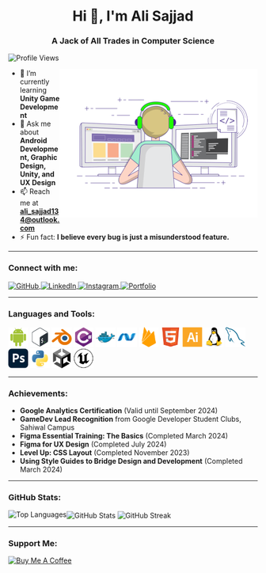 <h1 align="center">Hi 👋, I'm Ali Sajjad</h1> 
<h3 align="center">A Jack of All Trades in Computer Science</h3> 

<p align="left"> 
  <img src="https://komarev.com/ghpvc/?username=Chali134&label=Profile%20views&color=0e75b6&style=flat" alt="Profile Views" /> 
</p> 

<img align="right" alt="Coding" width="400" src="https://github.com/KhaqanNasir/KhaqanNasir/blob/main/coding-freak.gif">

- 🔭 I’m currently learning **Unity Game Development**  
- 💬 Ask me about **Android Development, Graphic Design, Unity, and UX Design**  
- 📫 Reach me at **ali_sajjad134@outlook.com**  
- ⚡ Fun fact: **I believe every bug is just a misunderstood feature.**

---

<h3 align="left">Connect with me:</h3> 
<p align="left"> 
  <a href="https://github.com/Chali134" target="_blank">
    <img align="center" src="https://raw.githubusercontent.com/rahuldkjain/github-profile-readme-generator/master/src/images/icons/Social/github.svg" alt="GitHub" height="30" width="40" />
  </a> 
  <a href="https://www.linkedin.com/in/ali-sajjad-4007511ba/" target="_blank">
    <img align="center" src="https://raw.githubusercontent.com/rahuldkjain/github-profile-readme-generator/master/src/images/icons/Social/linked-in-alt.svg" alt="LinkedIn" height="30" width="40" />
  </a> 
  <a href="https://www.instagram.com/_ali_raw/" target="_blank">
    <img align="center" src="https://raw.githubusercontent.com/rahuldkjain/github-profile-readme-generator/master/src/images/icons/Social/instagram.svg" alt="Instagram" height="30" width="40" />
  </a> 
  <a href="https://ali-sajjad.framer.website/" target="_blank">
    <img align="center" src="https://img.icons8.com/ios-filled/50/000000/domain.png" alt="Portfolio" height="30" width="40" />
  </a> 
</p>

---

<h3 align="left">Languages and Tools:</h3> 
<p align="left">
  <img src="https://raw.githubusercontent.com/devicons/devicon/master/icons/android/android-original.svg" alt="Android" width="40" height="40"/>
  <img src="https://raw.githubusercontent.com/devicons/devicon/master/icons/bash/bash-original.svg" alt="Bash" width="40" height="40"/>
  <img src="https://raw.githubusercontent.com/devicons/devicon/master/icons/blender/blender-original.svg" alt="Blender" width="40" height="40"/>
  <img src="https://raw.githubusercontent.com/devicons/devicon/master/icons/csharp/csharp-original.svg" alt="C#" width="40" height="40"/>
  <img src="https://raw.githubusercontent.com/devicons/devicon/master/icons/docker/docker-original.svg" alt="Docker" width="40" height="40"/>
  <img src="https://raw.githubusercontent.com/devicons/devicon/master/icons/dot-net/dot-net-original.svg" alt=".NET" width="40" height="40"/>
  <img src="https://raw.githubusercontent.com/devicons/devicon/master/icons/firebase/firebase-plain.svg" alt="Firebase" width="40" height="40"/>
  <img src="https://raw.githubusercontent.com/devicons/devicon/master/icons/html5/html5-original.svg" alt="HTML5" width="40" height="40"/>
  <img src="https://raw.githubusercontent.com/devicons/devicon/master/icons/illustrator/illustrator-plain.svg" alt="Illustrator" width="40" height="40"/>
  <img src="https://raw.githubusercontent.com/devicons/devicon/master/icons/linux/linux-original.svg" alt="Linux" width="40" height="40"/>
  <img src="https://raw.githubusercontent.com/devicons/devicon/master/icons/mysql/mysql-original.svg" alt="MySQL" width="40" height="40"/>
  <img src="https://raw.githubusercontent.com/devicons/devicon/master/icons/photoshop/photoshop-plain.svg" alt="Photoshop" width="40" height="40"/>
  <img src="https://raw.githubusercontent.com/devicons/devicon/master/icons/python/python-original.svg" alt="Python" width="40" height="40"/>
  <img src="https://raw.githubusercontent.com/devicons/devicon/master/icons/unity/unity-original.svg" alt="Unity" width="40" height="40"/>
  <img src="https://raw.githubusercontent.com/devicons/devicon/master/icons/unrealengine/unrealengine-original.svg" alt="Unreal Engine" width="40" height="40"/>
</p>

---

<h3 align="left">Achievements:</h3> 
<ul>
  <li><b>Google Analytics Certification</b> (Valid until September 2024)</li>
  <li><b>GameDev Lead Recognition</b> from Google Developer Student Clubs, Sahiwal Campus</li>
  <li><b>Figma Essential Training: The Basics</b> (Completed March 2024)</li>
  <li><b>Figma for UX Design</b> (Completed July 2024)</li>
  <li><b>Level Up: CSS Layout</b> (Completed November 2023)</li>
  <li><b>Using Style Guides to Bridge Design and Development</b> (Completed March 2024)</li>
</ul>

---

<h3 align="left">GitHub Stats:</h3> 
<p>
  <img align="left" src="https://github-readme-stats.vercel.app/api/top-langs?username=Chali134&show_icons=true&locale=en&layout=compact" alt="Top Languages" />
  <img align="center" src="https://github-readme-stats.vercel.app/api?username=Chali134&show_icons=true&locale=en" alt="GitHub Stats" />
  <img align="center" src="https://github-readme-streak-stats.herokuapp.com/?user=Chali134" alt="GitHub Streak" />
</p>

---

<h3 align="left">Support Me:</h3> 
<p><a href="https://www.buymeacoffee.com/bossali134n"><img src="https://img.shields.io/badge/Buy%20Me%20A%20Coffee-ffdd00?style=for-the-badge&logo=buy-me-a-coffee&logoColor=black" alt="Buy Me A Coffee"></a></p>
